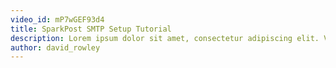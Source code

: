 ```yaml
---
video_id: mP7wGEF93d4
title: SparkPost SMTP Setup Tutorial
description: Lorem ipsum dolor sit amet, consectetur adipiscing elit. Vestibulum commodo lacus at tellus convallis ultricies.
author: david_rowley
---
```

